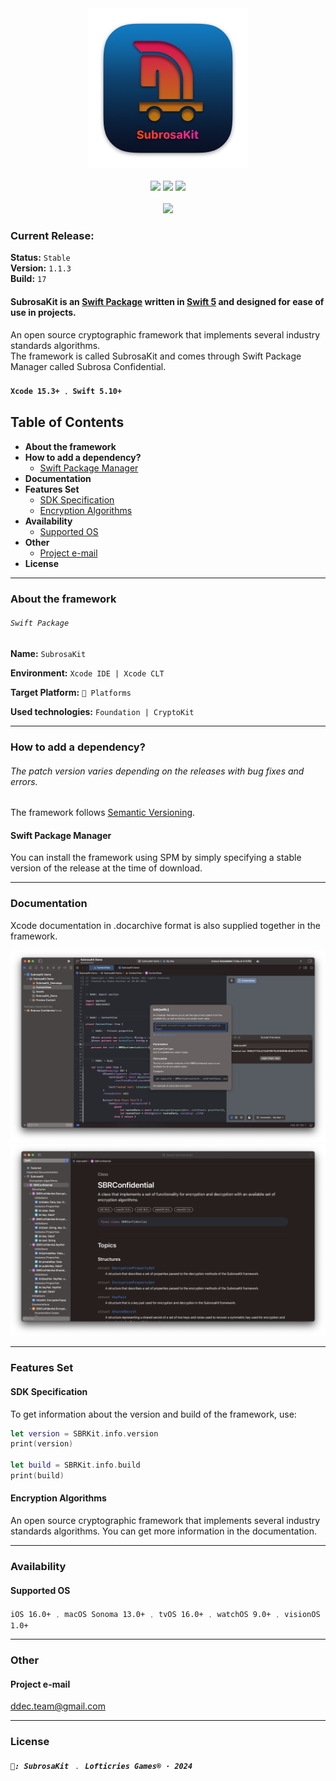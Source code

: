 <div align="center"><img src="Images/Logo/Logo.png" width="256" height="256"></div>

<br>

<div align="center">
    <a href="https://github.com/apple/swift"><img src="https://img.shields.io/badge/swift-F54A2A?style=for-the-badge&logo=swift&logoColor=white"></a>
    <a href="https://apps.apple.com/ru/app/xcode/id497799835?l=en&mt=12"><img src="https://img.shields.io/badge/Xcode-007ACC?style=for-the-badge&logo=Xcode&logoColor=white"></a>
    <a><img src="https://img.shields.io/badge/iOS-000000?style=for-the-badge&logo=ios&logoColor=white"></a>
</div>

<br>

<div align="center">
    <a href="https://git.io/typing-svg"><img src="https://readme-typing-svg.demolab.com?font=Arial+Rounded+MT+Bold&size=30&duration=2000&pause=1000&color=F7104C&center=true&vCenter=true&multiline=true&width=320&lines=Subrosa+Confidential"/></a>
</div>

### Current Release:
**Status:** `Stable`  
**Version:** `1.1.3`  
**Build:** `17`

#### SubrosaKit is an [Swift Package](#about-the-framework) written in [Swift 5](https://github.com/apple/swift) and designed for ease of use in projects.

An open source cryptographic framework that implements several industry standards algorithms.  
The framework is called SubrosaKit and comes through Swift Package Manager called Subrosa Confidential.

#### `Xcode 15.3+` ﹒ `Swift 5.10+`

## Table of Contents

* **About the framework**
* **How to add a dependency?**
    * [Swift Package Manager](#swift-package-manager)
* **Documentation**
* **Features Set**
    * [SDK Specification](#sdk-specification)
    * [Encryption Algorithms](#encryption-algorithms)
* **Availability**
    * [Supported OS](#supported-os)
* **Other**
    * [Project e-mail](#project-e-mail)
* **License**

- - -

### About the framework

###### `Swift Package`  

**Name:** `SubrosaKit`  

**Environment:**  `Xcode IDE | Xcode CLT`  

**Target Platform:**  `🍏 Platforms`  

**Used technologies:**  `Foundation | CryptoKit`

- - -

### How to add a dependency?

###### *The patch version varies depending on the releases with bug fixes and errors.*

The framework follows [Semantic Versioning](https://semver.org).

#### Swift Package Manager

You can install the framework using SPM by simply specifying a stable version of the release at the time of download.

- - -

### Documentation

Xcode documentation in .docarchive format is also supplied together in the framework.

<div align="center">
    <img src="Images/Documentation/Summary.png">
    <img src="Images/Documentation/Catalog.png">
</div>

- - -

### Features Set

#### SDK Specification

To get information about the version and build of the framework, use:

```swift
let version = SBRKit.info.version
print(version)

let build = SBRKit.info.build
print(build)
```

#### Encryption Algorithms

An open source cryptographic framework that implements several industry standards algorithms. You can get more information in the documentation.

- - -

### Availability

#### Supported OS

`iOS 16.0+` ﹒ `macOS Sonoma 13.0+` ﹒ `tvOS 16.0+` ﹒ `watchOS 9.0+` ﹒ `visionOS 1.0+`

- - -

### Other

#### Project e-mail
[ddec.team@gmail.com](mailto:ddec.team@gmail.com)

- - -

### License

##### `📃: SubrosaKit ﹒ Lofticries Games® · 2024`


